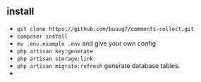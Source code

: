## install

+ `git clone https://github.com/buuug7/comments-collect.git`
+ `composer install`
+ `mv .env.example .env` and give your own config
+ `php artisan key:generate`
+ `php artisan storage:link`
+ `php artisan migrate:refresh` generate database tables.
+ 